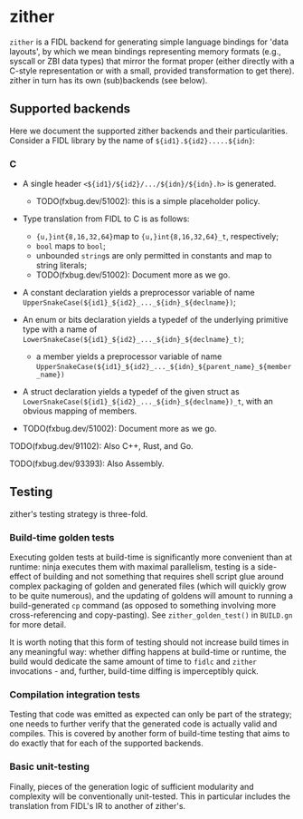 # zither

`zither` is a FIDL backend for generating simple language bindings for
'data layouts', by which we mean bindings representing memory formats (e.g.,
syscall or ZBI data types) that mirror the format proper (either directly
with a C-style representation or with a small, provided transformation to get
there). zither in turn has its own (sub)backends (see below).

## Supported backends

Here we document the supported zither backends and their particularities.
Consider a FIDL library by the name of `${id1}.${id2}.....${idn}`:

### C
* A single header `<${id1}/${id2}/.../${idn}/${idn}.h>` is generated.
  - TODO(fxbug.dev/51002): this is a simple placeholder policy.
* Type translation from FIDL to C is as follows:
  - `{u,}int{8,16,32,64}`map to `{u,}int{8,16,32,64}_t`, respectively;
  - `bool` maps to `bool`;
  - unbounded `string`s are only permitted in constants and map to string
  literals;
  - TODO(fxbug.dev/51002): Document more as we go.
* A constant declaration yields a preprocessor variable of name
`UpperSnakeCase(${id1}_${id2}_..._${idn}_${declname})`;
* An enum or bits declaration yields a typedef of the underlying primitive
type with a name of `LowerSnakeCase(${id1}_${id2}_..._${idn}_${declname}_t)`;
  - a member yields a preprocessor variable of name
  `UpperSnakeCase(${id1}_${id2}_..._${idn}_${parent_name}_${member_name})`
* A struct declaration yields a typedef of the given struct as
`LowerSnakeCase(${id1}_${id2}_..._${idn}_${declname})_t`, with an
obvious mapping of members.

* TODO(fxbug.dev/51002): Document more as we go.

TODO(fxbug.dev/91102): Also C++, Rust, and Go.

TODO(fxbug.dev/93393): Also Assembly.

## Testing
zither's testing strategy is three-fold.

### Build-time golden tests
Executing golden tests at build-time is significantly more convenient than at
runtime: ninja executes them with maximal parallelism, testing is a
side-effect of building and not something that requires shell script glue
around complex packaging of golden and generated files (which will quickly
grow to be quite numerous), and the updating of goldens will amount to running
a build-generated `cp` command (as opposed to something involving more
cross-referencing and copy-pasting). See `zither_golden_test()` in `BUILD.gn`
for more detail.

It is worth noting that this form of testing should not increase build times in
any meaningful way: whether diffing happens at build-time or runtime, the build
would dedicate the same amount of time to `fidlc` and `zither` invocations - and,
further, build-time diffing is imperceptibly quick.

### Compilation integration tests
Testing that code was emitted as expected can only be part of the strategy; one
needs to further verify that the generated code is actually valid and compiles.
This is covered by another form of build-time testing that aims to do exactly
that for each of the supported backends.

### Basic unit-testing
Finally, pieces of the generation logic of sufficient modularity and complexity
will be conventionally unit-tested. This in particular includes the translation
from FIDL's IR to another of zither's.
